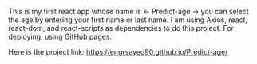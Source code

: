 This is my first react app whose name is <- Predict-age ->
you can select the age by entering your first name or last name.
I am using Axios, react, react-dom, and react-scripts as dependencies to 
do this project.
For deploying, using GitHub pages.


Here is the project link:
https://engrsayed90.github.io/Predict-age/
